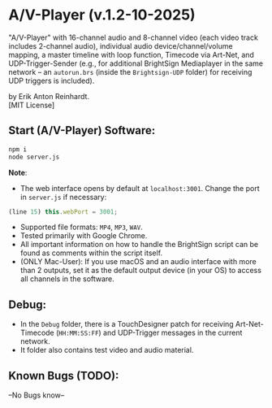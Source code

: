 # A/V-Player (v.1.2-10-2025)

"A/V-Player" with 16-channel audio and 8-channel video (each video track includes 2-channel audio), individual audio device/channel/volume mapping, a master timeline with loop function, Timecode via Art-Net, and UDP-Trigger-Sender (e.g., for additional BrightSign Mediaplayer in the same network – an `autorun.brs` (inside the `Brightsign-UDP` folder) for receiving UDP triggers is included).

by Erik Anton Reinhardt.<br>
[MIT License]

## Start (A/V-Player) Software:

```bash
npm i
node server.js
```

**Note**: <br> 
- The web interface opens by default at `localhost:3001`. Change the port in `server.js` if necessary:
```js
(line 15) this.webPort = 3001;
```
- Supported file formats: `MP4`, `MP3`, `WAV`.
- Tested primarily with Google Chrome.
- All important information on how to handle the BrightSign script can be found as comments within the script itself.
- (ONLY Mac-User): If you use macOS and an audio interface with more than 2 outputs, set it as the default output device (in your OS) to access all channels in the software.

## Debug:
- In the `Debug` folder, there is a TouchDesigner patch for receiving Art-Net-Timecode (`HH:MM:SS:FF`) and UDP-Trigger messages in the current network.
- It folder also contains test video and audio material. 

## Known Bugs (TODO):

–No Bugs know–

